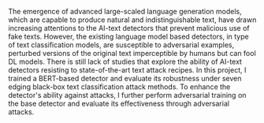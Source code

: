 The emergence of advanced large-scaled language generation models, which are capable to produce natural and indistinguishable text, have drawn increasing attentions to the AI-text detectors that prevent malicious use of fake texts. However, the existing language model based detectors, in type of text classification models, are susceptible to adversarial examples, perturbed versions of the original text imperceptible by humans but can fool DL models. There is still lack of studies that explore the ability of AI-text detectors resisting to state-of-the-art text attack recipes. In this project, I trained a BERT-based detector and evaluate its robustness under seven edging black-box text classification attack methods. To enhance the detector's ability against attacks, I further perform adversarial training on the base detector and evaluate its effectiveness through adversarial attacks.
